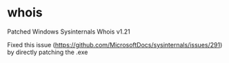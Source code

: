 # whois
Patched Windows Sysinternals Whois v1.21

Fixed this issue (https://github.com/MicrosoftDocs/sysinternals/issues/291) by directly patching the .exe
